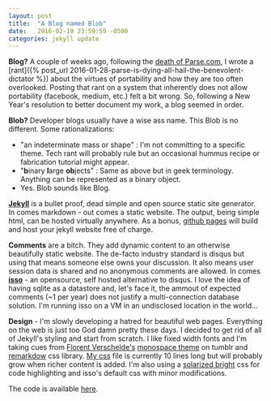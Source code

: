 ```yaml
---
layout: post
title:  "A Blog named Blob"
date:   2016-02-10 23:59:59 -0500
categories: jekyll update
---
```


**Blog?** A couple of weeks ago, following the [death of Parse.com][parse_death], I wrote a [rant]({% post_url 2016-01-28-parse-is-dying-all-hail-the-benevolent-dictator %}) about the virtues of portability and how they are too often overlooked. Posting that rant on a system that inherently does not allow portability (facebook, medium, etc.) felt a bit wrong. So, following a New Year's resolution to better document my work, a blog seemed in order. 

**Blob?** Developer blogs usually have a wise ass name. This Blob is no different. Some rationalizations:

- "an indeterminate mass or shape" : I'm not committing to a specific theme. Tech rant will probably rule but an occasional hummus recipe or fabrication tutorial might appear. 
- "**b**inary **l**arge **ob**jects" : Same as above but in geek terminology. Anything can be represented as a binary object.
- Yes. Blob sounds like Blog. 

**[Jekyll][jekyll]** is a bullet proof, dead simple and open source static site generator. In comes markdown - out comes a static website. The output, being simple html, can be hosted virtually anywhere. As a bonus, [github pages][ghpages] will build and host your jekyll website free of charge. 

**Comments** are a bitch. They add dynamic content to an otherwise beautifully static website. The de-facto industry standard is disqus but using that means someone else owns your discussion. It also means user session data is shared and no anonymous comments are allowed. In comes **[isso][isso]** - an opensource, self hosted alternative to disqus. I love the idea of having sqlite as a datastore and, let's face it, the ammout of expected comments (~1 per year) does not justify a multi-connection database solution. I'm running isso on a VM in an undisclosed location in the world... 

**Design** - I'm slowly developing a hatred for beautiful web pages. Everything on the web is just too God damn pretty these days. I decided to get rid of all of Jekyll's styling and start from scratch. I like fixed width fonts and I'm taking cues from [Florent Verschelde's][fvsch] [monospace theme][monospace_theme] on tumblr and [remarkdow][remarkdown] css library.
 [My css][my_css] file is currently 10 lines long but will probably grow when richer content is added. I'm also using a [solarized bright][solarized_css] css for code highlighting and isso's default css with minor modifications. 

The code is available [here][here]. 

[parse_death]: http://blog.parse.com/announcements/moving-on/
[ghpages]: https://pages.github.com/
[jekyll]: http://jekyllrb.com/
[isso]: https://github.com/posativ/isso
[fvsch]: http://fvsch.com/
[monospace_theme]: https://monospace-theme.tumblr.com/
[remarkdown]: http://fvsch.com/code/remarkdown/
[my_css]: https://github.com/tomerweller/tomerweller.github.io/blob/master/css/custom.css
[here]: https://github.com/tomerweller/tomerweller.github.io
[solarized_css]: https://gist.github.com/edwardhotchkiss/2005058